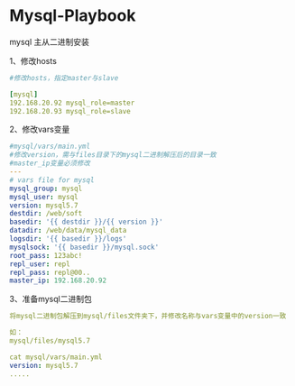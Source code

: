 # Mysql-Playbook
mysql 主从二进制安装



1、修改hosts

```yaml
#修改hosts，指定master与slave

[mysql]
192.168.20.92 mysql_role=master
192.168.20.93 mysql_role=slave
```

2、修改vars变量

```yaml
#mysql/vars/main.yml
#修改version，需与files目录下的mysql二进制解压后的目录一致
#master_ip变量必须修改
---
# vars file for mysql
mysql_group: mysql
mysql_user: mysql
version: mysql5.7
destdir: /web/soft
basedir: '{{ destdir }}/{{ version }}'
datadir: /web/data/mysql_data
logsdir: '{{ basedir }}/logs'
mysqlsock: '{{ basedir }}/mysql.sock'
root_pass: 123abc!
repl_user: repl
repl_pass: repl@00..
master_ip: 192.168.20.92
```



3、准备mysql二进制包

```yaml
将mysql二进制包解压到mysql/files文件夹下，并修改名称与vars变量中的version一致

如：
mysql/files/mysql5.7

cat mysql/vars/main.yml
version: mysql5.7
.....
```

